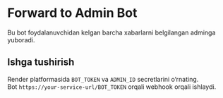 # Forward to Admin Bot

Bu bot foydalanuvchidan kelgan barcha xabarlarni belgilangan adminga yuboradi.

## Ishga tushirish
Render platformasida `BOT_TOKEN` va `ADMIN_ID` secretlarini o‘rnating.  
Bot `https://your-service-url/BOT_TOKEN` orqali webhook orqali ishlaydi.
